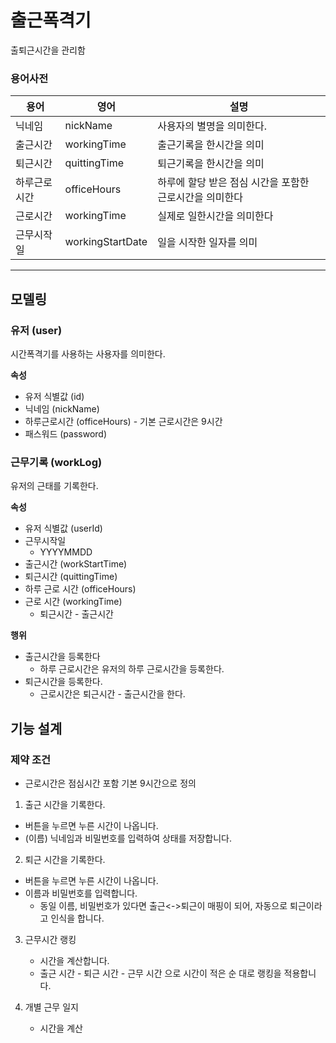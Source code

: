 # 출근폭격기
출퇴근시간을 관리함

### 용어사전
| 용어  | 영어 | 설명 |
|-----|-----|-----|
|닉네임 | nickName | 사용자의 별명을 의미한다. |
|출근시간 | workingTime | 출근기록을 한시간을 의미 |
|퇴근시간 | quittingTime | 퇴근기록을 한시간을 의미 |
|하루근로시간 | officeHours | 하루에 할당 받은 점심 시간을 포함한 근로시간을 의미한다 |
|근로시간 | workingTime | 실제로 일한시간을 의미한다 |
|근무시작일 | workingStartDate | 일을 시작한 일자를 의미 |

---

## 모델링

### 유저 (user)

시간폭격기를 사용하는 사용자를 의미한다.

**속성**

- 유저 식별값 (id)
- 닉네임 (nickName)
- 하루근로시간  (officeHours)  - 기본 근로시간은 9시간
- 패스워드 (password)

### 근무기록 (workLog)

유저의 근태를 기록한다.

**속성**

- 유저 식별값 (userId)
- 근무시작일
    - YYYYMMDD
- 출근시간 (workStartTime)
- 퇴근시간 (quittingTime)
- 하루 근로 시간 (officeHours)
- 근로 시간 (workingTime)
    - 퇴근시간 - 출근시간

**행위**

- 출근시간을 등록한다
    - 하루 근로시간은 유저의 하루 근로시간을 등록한다.
- 퇴근시간을 등록한다.
    - 근로시간은  퇴근시간 - 출근시간을 한다.

## 기능 설계

### 제약 조건

- 근로시간은 점심시간 포함 기본 9시간으로 정의

1. 출근 시간을 기록한다.
- 버튼을 누르면 누른 시간이 나옵니다.
- (이름) 닉네임과 비밀번호를 입력하여 상태를 저장합니다.

2. 퇴근 시간을 기록한다.
- 버튼을 누르면 누른 시간이 나옵니다.
- 이름과 비밀번호를 입력합니다.
    - 동일 이름, 비밀번호가 있다면 출근<->퇴근이 매핑이 되어, 자동으로 퇴근이라고 인식을 합니다.
3. 근무시간 랭킹
    - 시간을 계산합니다.
    - 출근 시간 - 퇴근 시간 - 근무 시간 으로 시간이 적은 순 대로 랭킹을 적용합니다.

4. 개별 근무 일지
    - 시간을 계산